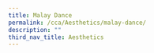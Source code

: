 ```yaml
---
title: Malay Dance
permalink: /cca/Aesthetics/malay-dance/
description: ""
third_nav_title: Aesthetics
---
```

